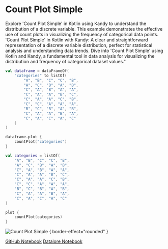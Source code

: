# Count Plot Simple

<web-summary>
Explore 'Count Plot Simple' in Kotlin using Kandy to understand the distribution of a discrete variable.
This example demonstrates the effective use of count plots in visualizing the frequency of categorical data points.
</web-summary>

<card-summary>
'Count Plot Simple' in Kotlin with Kandy: A clear and straightforward representation of a discrete variable distribution,
perfect for statistical analysis and understanding data trends.
</card-summary>

<link-summary>
Dive into 'Count Plot Simple' using Kotlin and Kandy, a fundamental tool in data analysis for visualizing the distribution and frequency of categorical dataset values."
</link-summary>


<!---IMPORT org.jetbrains.kotlinx.kandy.letsplot.samples.CountPlot-->

<!---FUN countPlot_simple-->
<tabs>
<tab title="Dataframe">

```kotlin
val dataframe = dataFrameOf(
    "categories" to listOf(
        "A", "B", "C", "C", "B",
        "A", "C", "B", "A", "B",
        "C", "A", "B", "A", "A",
        "C", "A", "A", "B", "C",
        "C", "A", "A", "C", "B",
        "C", "C", "A", "A", "A",
        "B", "C", "B", "A", "B",
        "C", "A", "A", "B", "A",
        "C", "A", "C", "A", "C"
    )
)

dataframe.plot {
    countPlot("categories")
}
```

</tab>
<tab title="Collections">

```kotlin
val categories = listOf(
    "A", "B", "C", "C", "B",
    "A", "C", "B", "A", "B",
    "C", "A", "B", "A", "A",
    "C", "A", "A", "B", "C",
    "C", "A", "A", "C", "B",
    "C", "C", "A", "A", "A",
    "B", "C", "B", "A", "B",
    "C", "A", "A", "B", "A",
    "C", "A", "C", "A", "C"
)

plot {
    countPlot(categories)
}
```

</tab></tabs>
<!---END-->


![Count Plot Simple](countPlot_simple.svg) { border-effect="rounded" }

<seealso style="cards">
       <category ref="example-ktnb">
           <a href="https://github.com/Kotlin/kandy/blob/main/examples/notebooks/lets-plot/samples/countPlot/countPlot_simple.ipynb" summary="View the notebook on our GitHub repository">GitHub Notebook</a>
           <a href="https://datalore.jetbrains.com/report/static/KQKedA4jDrKu63O53gEN0z/FY25TfmDvSdy1BzMNheynH" summary="Experiment with this example on Datalore">Datalore Notebook</a>
       </category>
</seealso>
